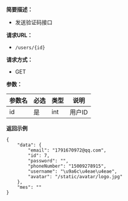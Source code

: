 
    
**简要描述：** 

- 发送验证码接口

**请求URL：** 
- ` /users/{id} `
  
**请求方式：**
- GET

**参数：** 

|参数名|必选|类型|说明|
|:----    |:---|:----- |-----   |
|id |是  |int | 用户ID   |


 **返回示例**

``` 
{
    "data": {
        "email": "1791670972@qq.com",
        "id": 7,
        "password": "",
        "phoneNumber": "15009278915",
        "username": "\u9a6c\u4eae\u4eae",
        "avatar": "/static/avatar/logo.jpg"
    },
    "mes": ""
}
```
